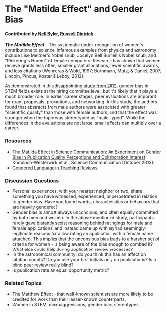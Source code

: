 # The "Matilda Effect" and Gender Bias

#### Contributed by [Nell Byler](http://staff.washington.edu/ebyler), [Russell Dietrick](https://depts.washington.edu/astrobio/drupal/profiles/russell-deitrick)

***The Matilda Effect*** - The systematic under-recognition of women's contributions to science. Infamous examples from physics and astronomy include Lise Meitner's Nobel snub, Jocelyn Bell Burnell's Nobel snub, and "Pickering's Harem" of female computers. Research has shown that women recieve grants less often, smaller grant allocations, fewer scientific awards, and less citations (Wenneras & Wold, 1997; Bornmann, Mutz, & Daniel, 2007; Lincoln, Pincus, Koster & Leboy, 2012). 

As demonstrated in this disappointing [study from 2012](http://www.pnas.org/content/109/41/16474.abstract), gender bias in STEM fields exists at the hiring commitee level, but it's likely that it plays a much broader role. In earlier career stages, peer evaluations are imporant for grant proposals, promotions, and networking. In this study, the authors found that abstracts from male authors were associated with greater "scientific quality" than those with female authors, and that the effect was stronger when the topic was stereotyped as "male-typed". While the differences in the evaluations are not large, small effects can multiply over a career.

### Resources 

* [The Matilda Effect in Science Communication: An Experiment on Gender Bias in Publication Quality Perceptions and Collaboration Interest](http://scx.sagepub.com/content/35/5/603.full.pdf) Knobloch-Westerwick et al., Science Communication (October 2013).
* [Gendered Language in Teaching Reviews](http://benschmidt.org/profGender/)

### Discussion Questions

* Personal experiences: with your nearest neighbor or two, share something you have witnessed, experienced, or perpetrated in relation to gender bias. Have you found words, characteristics or behaviors that are heavily gendered?
* Gender bias is almost always unconcious, and often equally committed by both men and women. In the above-mentioned study, participants rarely gave blatantly sexist reasoning behind ratingings for male and female applications, and instead came up with myriad seemingly-legitimate reasons for a low rating an application with a female name attached. This implies that the unconsious bias leads to a harsher set of criteria for women - is being aware of the bias enough to combad it? What else could help during application review processes?
* In the astronomical community: do you think this has an affect on citation counts? Do you use your first initials only on publications? Is a blind peer review really blind? 
* Is publication rate an equal opportunity metric?

### Related Topics

* The Matthew Effect - that well-known scientists are more likely to be credited for work than their lesser-known counterparts.
* Women in STEM, microaggressions, gender bias, stereotypes
